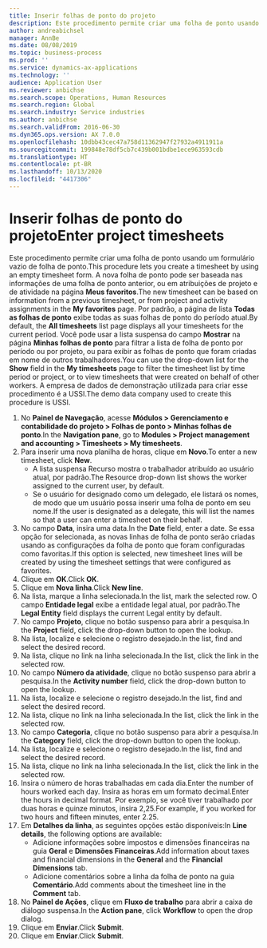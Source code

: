 ```yaml
---
title: Inserir folhas de ponto do projeto
description: Este procedimento permite criar uma folha de ponto usando um formulário vazio de folha de ponto.
author: andreabichsel
manager: AnnBe
ms.date: 08/08/2019
ms.topic: business-process
ms.prod: ''
ms.service: dynamics-ax-applications
ms.technology: ''
audience: Application User
ms.reviewer: anbichse
ms.search.scope: Operations, Human Resources
ms.search.region: Global
ms.search.industry: Service industries
ms.author: anbichse
ms.search.validFrom: 2016-06-30
ms.dyn365.ops.version: AX 7.0.0
ms.openlocfilehash: 10dbb43cec47a758d11362947f27932a4911911a
ms.sourcegitcommit: 199848e78df5cb7c439b001bdbe1ece963593cdb
ms.translationtype: HT
ms.contentlocale: pt-BR
ms.lasthandoff: 10/13/2020
ms.locfileid: "4417306"
---
```

# <a name="enter-project-timesheets"></a><span data-ttu-id="b95c5-103">Inserir folhas de ponto do projeto</span><span class="sxs-lookup"><span data-stu-id="b95c5-103">Enter project timesheets</span></span>



<span data-ttu-id="b95c5-104">Este procedimento permite criar uma folha de ponto usando um formulário vazio de folha de ponto.</span><span class="sxs-lookup"><span data-stu-id="b95c5-104">This procedure lets you create a timesheet by using an empty timesheet form.</span></span> <span data-ttu-id="b95c5-105">A nova folha de ponto pode ser baseada nas informações de uma folha de ponto anterior, ou em atribuições de projeto e de atividade na página **Meus favoritos**.</span><span class="sxs-lookup"><span data-stu-id="b95c5-105">The new timesheet can be based on information from a previous timesheet, or from project and activity assignments in the **My favorites** page.</span></span> <span data-ttu-id="b95c5-106">Por padrão, a página de lista **Todas as folhas de ponto** exibe todas as suas folhas de ponto do período atual.</span><span class="sxs-lookup"><span data-stu-id="b95c5-106">By default, the **All timesheets** list page displays all your timesheets for the current period.</span></span> <span data-ttu-id="b95c5-107">Você pode usar a lista suspensa do campo **Mostrar** na página **Minhas folhas de ponto** para filtrar a lista de folha de ponto por período ou por projeto, ou para exibir as folhas de ponto que foram criadas em nome de outros trabalhadores.</span><span class="sxs-lookup"><span data-stu-id="b95c5-107">You can use the drop-down list for the **Show** field in the **My timesheets** page to filter the timesheet list by time period or project, or to view timesheets that were created on behalf of other workers.</span></span> <span data-ttu-id="b95c5-108">A empresa de dados de demonstração utilizada para criar esse procedimento é a USSI.</span><span class="sxs-lookup"><span data-stu-id="b95c5-108">The demo data company used to create this procedure is USSI.</span></span> 

1. <span data-ttu-id="b95c5-109">No **Painel de Navegação**, acesse **Módulos > Gerenciamento e contabilidade do projeto > Folhas de ponto > Minhas folhas de ponto**.</span><span class="sxs-lookup"><span data-stu-id="b95c5-109">In the **Navigation pane**, go to **Modules > Project management and accounting > Timesheets > My timesheets**.</span></span>
2. <span data-ttu-id="b95c5-110">Para inserir uma nova planilha de horas, clique em **Novo**.</span><span class="sxs-lookup"><span data-stu-id="b95c5-110">To enter a new timesheet, click **New**.</span></span>
    - <span data-ttu-id="b95c5-111">A lista suspensa Recurso mostra o trabalhador atribuído ao usuário atual, por padrão.</span><span class="sxs-lookup"><span data-stu-id="b95c5-111">The Resource drop-down list shows the worker assigned to the current user, by default.</span></span>  
    - <span data-ttu-id="b95c5-112">Se o usuário for designado como um delegado, ele listará os nomes, de modo que um usuário possa inserir uma folha de ponto em seu nome.</span><span class="sxs-lookup"><span data-stu-id="b95c5-112">If the user is designated as a delegate, this will list the names so that a user can enter a timesheet on their behalf.</span></span>  
3. <span data-ttu-id="b95c5-113">No campo **Data**, insira uma data.</span><span class="sxs-lookup"><span data-stu-id="b95c5-113">In the **Date** field, enter a date.</span></span> <span data-ttu-id="b95c5-114">Se essa opção for selecionada, as novas linhas de folha de ponto serão criadas usando as configurações da folha de ponto que foram configuradas como favoritas.</span><span class="sxs-lookup"><span data-stu-id="b95c5-114">If this option is selected, new timesheet lines will be created by using the timesheet settings that were configured as favorites.</span></span>  
4. <span data-ttu-id="b95c5-115">Clique em **OK**.</span><span class="sxs-lookup"><span data-stu-id="b95c5-115">Click **OK**.</span></span>
5. <span data-ttu-id="b95c5-116">Clique em **Nova linha**.</span><span class="sxs-lookup"><span data-stu-id="b95c5-116">Click **New line**.</span></span>
6. <span data-ttu-id="b95c5-117">Na lista, marque a linha selecionada.</span><span class="sxs-lookup"><span data-stu-id="b95c5-117">In the list, mark the selected row.</span></span> <span data-ttu-id="b95c5-118">O campo **Entidade legal** exibe a entidade legal atual, por padrão.</span><span class="sxs-lookup"><span data-stu-id="b95c5-118">The **Legal Entity** field displays the current Legal entity by default.</span></span>   
7. <span data-ttu-id="b95c5-119">No campo **Projeto**, clique no botão suspenso para abrir a pesquisa.</span><span class="sxs-lookup"><span data-stu-id="b95c5-119">In the **Project** field, click the drop-down button to open the lookup.</span></span>
8. <span data-ttu-id="b95c5-120">Na lista, localize e selecione o registro desejado.</span><span class="sxs-lookup"><span data-stu-id="b95c5-120">In the list, find and select the desired record.</span></span>
9. <span data-ttu-id="b95c5-121">Na lista, clique no link na linha selecionada.</span><span class="sxs-lookup"><span data-stu-id="b95c5-121">In the list, click the link in the selected row.</span></span>
10. <span data-ttu-id="b95c5-122">No campo **Número da atividade**, clique no botão suspenso para abrir a pesquisa.</span><span class="sxs-lookup"><span data-stu-id="b95c5-122">In the **Activity number** field, click the drop-down button to open the lookup.</span></span>
11. <span data-ttu-id="b95c5-123">Na lista, localize e selecione o registro desejado.</span><span class="sxs-lookup"><span data-stu-id="b95c5-123">In the list, find and select the desired record.</span></span>
12. <span data-ttu-id="b95c5-124">Na lista, clique no link na linha selecionada.</span><span class="sxs-lookup"><span data-stu-id="b95c5-124">In the list, click the link in the selected row.</span></span>
13. <span data-ttu-id="b95c5-125">No campo **Categoria**, clique no botão suspenso para abrir a pesquisa.</span><span class="sxs-lookup"><span data-stu-id="b95c5-125">In the **Category** field, click the drop-down button to open the lookup.</span></span>
14. <span data-ttu-id="b95c5-126">Na lista, localize e selecione o registro desejado.</span><span class="sxs-lookup"><span data-stu-id="b95c5-126">In the list, find and select the desired record.</span></span>
15. <span data-ttu-id="b95c5-127">Na lista, clique no link na linha selecionada.</span><span class="sxs-lookup"><span data-stu-id="b95c5-127">In the list, click the link in the selected row.</span></span>
16. <span data-ttu-id="b95c5-128">Insira o número de horas trabalhadas em cada dia.</span><span class="sxs-lookup"><span data-stu-id="b95c5-128">Enter the number of hours worked each day.</span></span> <span data-ttu-id="b95c5-129">Insira as horas em um formato decimal.</span><span class="sxs-lookup"><span data-stu-id="b95c5-129">Enter the hours in decimal format.</span></span> <span data-ttu-id="b95c5-130">Por exemplo, se você tiver trabalhado por duas horas e quinze minutos, insira 2,25.</span><span class="sxs-lookup"><span data-stu-id="b95c5-130">For example, if you worked for two hours and fifteen minutes, enter 2.25.</span></span>   
17. <span data-ttu-id="b95c5-131">Em **Detalhes da linha**, as seguintes opções estão disponíveis:</span><span class="sxs-lookup"><span data-stu-id="b95c5-131">In **Line details**, the following options are available:</span></span>
    - <span data-ttu-id="b95c5-132">Adicione informações sobre impostos e dimensões financeiras na guia **Geral** e **Dimensões Financeiras**.</span><span class="sxs-lookup"><span data-stu-id="b95c5-132">Add information about taxes and financial dimensions in the **General** and the **Financial Dimensions** tab.</span></span>
    - <span data-ttu-id="b95c5-133">Adicione comentários sobre a linha da folha de ponto na guia **Comentário**.</span><span class="sxs-lookup"><span data-stu-id="b95c5-133">Add comments about the timesheet line in the **Comment** tab.</span></span>
20. <span data-ttu-id="b95c5-134">No **Painel de Ações**, clique em **Fluxo de trabalho** para abrir a caixa de diálogo suspensa.</span><span class="sxs-lookup"><span data-stu-id="b95c5-134">In the **Action pane**, click **Workflow** to open the drop dialog.</span></span>
21. <span data-ttu-id="b95c5-135">Clique em **Enviar**.</span><span class="sxs-lookup"><span data-stu-id="b95c5-135">Click **Submit**.</span></span>
22. <span data-ttu-id="b95c5-136">Clique em **Enviar**.</span><span class="sxs-lookup"><span data-stu-id="b95c5-136">Click **Submit**.</span></span>

